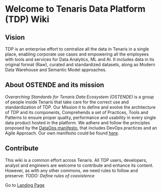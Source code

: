 # Welcome to Tenaris Data Platform (TDP) Wiki

## Vision
TDP is an enterprise effort to centralize all the data in Tenaris in a single place, enabling corporate use cases and empowering all the employees with tools and services for Data Analytics, ML and AI. It includes data in its original format (Raw), curated and standardized datasets, along as Modern Data Warehouse and Semantic Model approaches. 

## About OSTENDE and its mission
_Overarching Standards for Tenaris Data Ecosystem (OSTENDE)_ is a group of people inside Tenaris that take care for the correct use and standardization of TDP. Our Mission it to define and evolve the architecture of TDP and its components, Comprehends a set of Practices, Tools and Patterns to ensure proper quality, performance and usability in every single data product hosted in the platform. We adhere and follow the principles proposed by the [DataOps manifesto](https://www.dataopsmanifesto.org/), that includes DevOps practices and an Agile Approach. Our own manifesto could be found [here]().  

## Contribute
This wiki is a common effort across Tenaris. All TDP users, developers, analyst and engineers are welcome to contribute and enhance its content. However, as with any other commons, we need rules to follow and  preserve:
_TODO: Define rules of coexistence_

Go to [Landing Page](/Landing-Page)